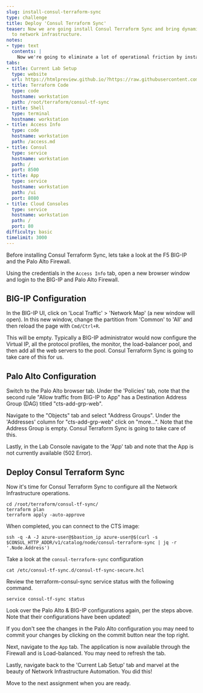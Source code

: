 ```yaml
---
slug: install-consul-terraform-sync
type: challenge
title: Deploy 'Consul Terraform Sync'
teaser: Now we are going install Consul Terraform Sync and bring dynamic service discovery
  to network infrastructure.
notes:
- type: text
  contents: |
    Now we're going to eliminate a lot of operational friction by installing `consul-terraform-sync`. This will auto-update network infrastructure as service changes occur!
tabs:
- title: Current Lab Setup
  type: website
  url: https://htmlpreview.github.io/?https://raw.githubusercontent.com/hashicorp/field-workshops-consul/master/instruqt-tracks/network-infrastructure-automation/assets/images/8.NIA-Workshop-CTS_Install.html
- title: Terraform Code
  type: code
  hostname: workstation
  path: /root/terraform/consul-tf-sync
- title: Shell
  type: terminal
  hostname: workstation
- title: Access Info
  type: code
  hostname: workstation
  path: /access.md
- title: Consul
  type: service
  hostname: workstation
  path: /
  port: 8500
- title: App
  type: service
  hostname: workstation
  path: /ui
  port: 8080
- title: Cloud Consoles
  type: service
  hostname: workstation
  path: /
  port: 80
difficulty: basic
timelimit: 3000
---
```

Before installing Consul Terraform Sync, lets take a look at the F5 BIG-IP and the Palo Alto Firewall.

Using the credentials in the `Access Info` tab, open a new browser window and login to the BIG-IP and Palo Alto Firewall.

## BIG-IP Configuration

In the BIG-IP UI, click on 'Local Traffic' > 'Network Map' (a new window will open). In this new window, change the partition from 'Common' to 'All' and then reload the page with `Cmd/Ctrl+R`.

This will be empty. Typically a BIG-IP administrator would now configure the Virtual IP, all the protocol profiles, the monitor, the load-balancer pool, and then add all the web servers to the pool. Consul Terraform Sync is going to take care of this for us.

## Palo Alto Configuration

Switch to the Palo Alto browser tab. Under the 'Policies' tab, note that the second rule "Allow traffic from BIG-IP to App" has a Destination Address Group (DAG) titled "cts-add-grp-web".

Navigate to the "Objects" tab and select "Address Groups". Under the 'Addresses' column for "cts-add-grp-web" click on "more...". Note that the Address Group is empty. Consul Terraform Sync is going to take care of this.

Lastly, in the Lab Console navigate to the 'App' tab and note that the App is not currently available (502 Error).

## Deploy Consul Terraform Sync

Now it's time for Consul Terraform Sync to configure all the Network Infrastructure operations.
```
cd /root/terraform/consul-tf-sync/
terraform plan
terraform apply -auto-approve

```

When completed, you can connect to the CTS image:

```
ssh -q -A -J azure-user@$bastion_ip azure-user@$(curl -s $CONSUL_HTTP_ADDR/v1/catalog/node/consul-terraform-sync | jq -r '.Node.Address')
```

Take a look at the `consul-terraform-sync` configuration
```
cat /etc/consul-tf-sync.d/consul-tf-sync-secure.hcl
```

Review the terraform-consul-sync service status with the following command.
```
service consul-tf-sync status
```

Look over the Palo Alto & BIG-IP configurations again, per the steps above. Note that their configurations have been updated!

If you don't see the changes in the Palo Alto configuration you may need to commit your changes by clicking on the commit button near the top right.

Next, navigate to the `App` tab. The application is now available through the Firewall and is Load-balanced. You may need to refresh the tab.

Lastly, navigate back to the 'Current Lab Setup' tab and marvel at the beauty of Network Infrastructure Automation. You did this!

Move to the next assignment when you are ready.
